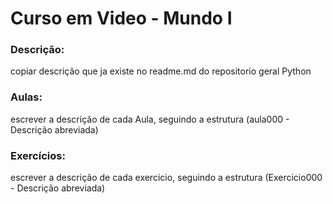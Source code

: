 # Curso em Video - Mundo I

### Descrição: 

copiar descrição que ja existe no readme.md do repositorio geral Python  

### Aulas:

escrever a descrição de cada Aula, seguindo a estrutura (aula000 - Descrição abreviada)

### Exercícios:

escrever a descrição de cada exercicio, seguindo a estrutura (Exercicio000 - Descrição abreviada)